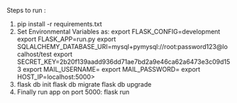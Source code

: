 Steps to run :
1. pip install -r requirements.txt
2. Set Environmental Variables as:
    export FLASK_CONFIG=development
    export FLASK_APP=run.py
    export SQLALCHEMY_DATABASE_URI=mysql+pymysql://root:password123@localhost/test
    export SECRET_KEY=2b20f139aadd936dd71ae7bd2a9e46ca62a6473e3c09d153
    export MAIL_USERNAME=<your email>
    export MAIL_PASSWORD=<your password>
    export HOST_IP=localhost:5000>
3. flask db init
   flask db migrate
   flask db upgrade
4. Finally run app on port 5000: 
    flask run
    

